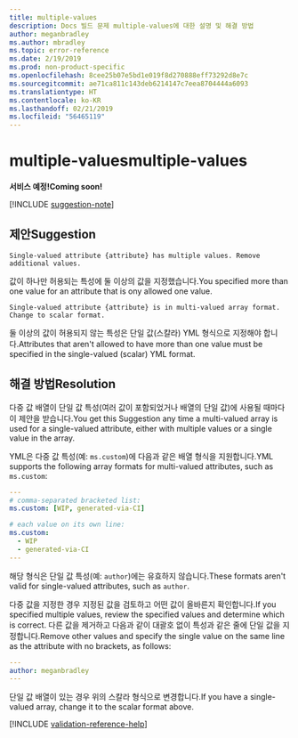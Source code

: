 ```yaml
---
title: multiple-values
description: Docs 빌드 문제 multiple-values에 대한 설명 및 해결 방법
author: meganbradley
ms.author: mbradley
ms.topic: error-reference
ms.date: 2/19/2019
ms.prod: non-product-specific
ms.openlocfilehash: 8cee25b07e5bd1e019f8d270888eff73292d8e7c
ms.sourcegitcommit: ae71ca811c143deb6214147c7eea8704444a6093
ms.translationtype: HT
ms.contentlocale: ko-KR
ms.lasthandoff: 02/21/2019
ms.locfileid: "56465119"
---
```

# <a name="multiple-values"></a><span data-ttu-id="59a33-103">multiple-values</span><span class="sxs-lookup"><span data-stu-id="59a33-103">multiple-values</span></span>

<span data-ttu-id="59a33-104">**서비스 예정!**</span><span class="sxs-lookup"><span data-stu-id="59a33-104">**Coming soon!**</span></span>

[!INCLUDE [suggestion-note](includes/suggestion-note.md)]

## <a name="suggestion"></a><span data-ttu-id="59a33-105">제안</span><span class="sxs-lookup"><span data-stu-id="59a33-105">Suggestion</span></span>

`Single-valued attribute {attribute} has multiple values. Remove additional values.`

<span data-ttu-id="59a33-106">값이 하나만 허용되는 특성에 둘 이상의 값을 지정했습니다.</span><span class="sxs-lookup"><span data-stu-id="59a33-106">You specified more than one value for an attribute that is ony allowed one value.</span></span>

`Single-valued attribute {attribute} is in multi-valued array format. Change to scalar format.`

<span data-ttu-id="59a33-107">둘 이상의 값이 허용되지 않는 특성은 단일 값(스칼라) YML 형식으로 지정해야 합니다.</span><span class="sxs-lookup"><span data-stu-id="59a33-107">Attributes that aren't allowed to have more than one value must be specified in the single-valued (scalar) YML format.</span></span>

## <a name="resolution"></a><span data-ttu-id="59a33-108">해결 방법</span><span class="sxs-lookup"><span data-stu-id="59a33-108">Resolution</span></span>

<span data-ttu-id="59a33-109">다중 값 배열이 단일 값 특성(여러 값이 포함되었거나 배열의 단일 값)에 사용될 때마다 이 제안을 받습니다.</span><span class="sxs-lookup"><span data-stu-id="59a33-109">You get this Suggestion any time a multi-valued array is used for a single-valued attribute, either with multiple values or a single value in the array.</span></span>

<span data-ttu-id="59a33-110">YML은 다중 값 특성(예: `ms.custom`)에 다음과 같은 배열 형식을 지원합니다.</span><span class="sxs-lookup"><span data-stu-id="59a33-110">YML supports the following array formats for multi-valued attributes, such as `ms.custom`:</span></span>

```yml
---
# comma-separated bracketed list:
ms.custom: [WIP, generated-via-CI]

# each value on its own line:
ms.custom:
  - WIP
  - generated-via-CI
---
```

<span data-ttu-id="59a33-111">해당 형식은 단일 값 특성(예: `author`)에는 유효하지 않습니다.</span><span class="sxs-lookup"><span data-stu-id="59a33-111">These formats aren't valid for single-valued attributes, such as `author`.</span></span>

<span data-ttu-id="59a33-112">다중 값을 지정한 경우 지정된 값을 검토하고 어떤 값이 올바른지 확인합니다.</span><span class="sxs-lookup"><span data-stu-id="59a33-112">If you specified multiple values, review the specified values and determine which is correct.</span></span> <span data-ttu-id="59a33-113">다른 값을 제거하고 다음과 같이 대괄호 없이 특성과 같은 줄에 단일 값을 지정합니다.</span><span class="sxs-lookup"><span data-stu-id="59a33-113">Remove other values and specify the single value on the same line as the attribute with no brackets, as follows:</span></span>

```yml
---
author: meganbradley
---
```

<span data-ttu-id="59a33-114">단일 값 배열이 있는 경우 위의 스칼라 형식으로 변경합니다.</span><span class="sxs-lookup"><span data-stu-id="59a33-114">If you have a single-valued array, change it to the scalar format above.</span></span>

<!--make sure to add this file to your includes folder and verify the path-->
[!INCLUDE [validation-reference-help](includes/validation-reference-help.md)]
